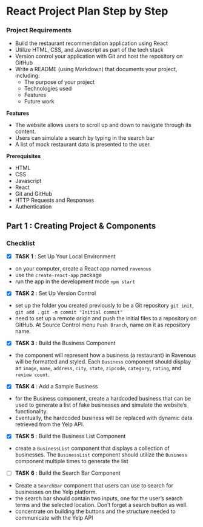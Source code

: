 # React Project Plan Step by Step

### Project Requirements

- Build the restaurant recommendation application using React
- Utilize HTML, CSS, and Javascript as part of the tech stack
- Version control your application with Git and host the repository on
  GitHub
- Write a README (using Markdown) that documents your project,
  including:
  - The purpose of your project
  - Technologies used
  - Features
  - Future work

**Features**

- The website allows users to scroll up and down to navigate through its content.
- Users can simulate a search by typing in the search bar
- A list of mock restaurant data is presented to the user.

**Prerequisites**

- HTML
- CSS
- Javascript
- React
- Git and GitHub
- HTTP Requests and Responses
- Authentication

## Part 1 : Creating Project & Components

### Checklist

- [x] **TASK 1** : Set Up Your Local Environment
- on your computer, create a React app named `ravenous`
- use the `create-react-app` package
- run the app in the development mode `npm start`
- [x] **TASK 2** : Set Up Version Control
- set up the folder you created previously to be a Git repository `git init`, `git add .` `git -m commit "Initial commit"`
- need to set up a remote origin and push the initial files to a repository on GitHub. At Source Control menu `Push Branch`, name on it as repository name.
- [x] **TASK 3** : Build the Business Component
- the component will represent how a business (a restaurant) in Ravenous will be formatted and styled. Each `Business` component should display an `image`, `name`, `address`, `city`, `state`, `zipcode`, `category`, `rating`, and `review count`.
- [x] **TASK 4** : Add a Sample Business
- for the Business component, create a hardcoded business that can be used to generate a list of fake businesses and simulate the website’s functionality.
- Eventually, the hardcoded business will be replaced with dynamic data retrieved from the Yelp API.
- [x] **TASK 5** : Build the Business List Component
- create a `BusinessList` component that displays a collection of businesses. The `BusinessList` component should utilize the `Business` component multiple times to generate the list
- [ ] **TASK 6** : Build the Search Bar Component
- Create a `SearchBar` component that users can use to search for businesses on the Yelp platform.
- the search bar should contain two inputs, one for the user’s search terms and the selected location. Don’t forget a search button as well.
- concentrate on building the buttons and the structure needed to communicate with the Yelp API
